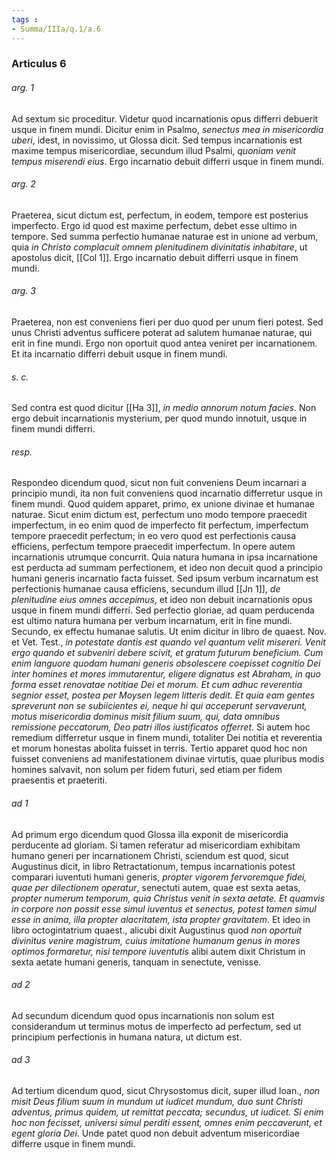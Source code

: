 ```yaml
---
tags : 
- Summa/IIIa/q.1/a.6
---
```


### Articulus 6

###### arg. 1
Ad sextum sic proceditur. Videtur quod incarnationis opus differri debuerit usque in finem mundi. Dicitur enim in Psalmo, *senectus mea in misericordia uberi*, idest, in novissimo, ut Glossa dicit. Sed tempus incarnationis est maxime tempus misericordiae, secundum illud Psalmi, *quoniam venit tempus miserendi eius*. Ergo incarnatio debuit differri usque in finem mundi.

###### arg. 2
Praeterea, sicut dictum est, perfectum, in eodem, tempore est posterius imperfecto. Ergo id quod est maxime perfectum, debet esse ultimo in tempore. Sed summa perfectio humanae naturae est in unione ad verbum, quia *in Christo complacuit omnem plenitudinem divinitatis inhabitare*, ut apostolus dicit, [[Col 1]]. Ergo incarnatio debuit differri usque in finem mundi.

###### arg. 3
Praeterea, non est conveniens fieri per duo quod per unum fieri potest. Sed unus Christi adventus sufficere poterat ad salutem humanae naturae, qui erit in fine mundi. Ergo non oportuit quod antea veniret per incarnationem. Et ita incarnatio differri debuit usque in finem mundi.

###### s. c.
Sed contra est quod dicitur [[Ha 3]], *in medio annorum notum facies*. Non ergo debuit incarnationis mysterium, per quod mundo innotuit, usque in finem mundi differri.

###### resp.
Respondeo dicendum quod, sicut non fuit conveniens Deum incarnari a principio mundi, ita non fuit conveniens quod incarnatio differretur usque in finem mundi. Quod quidem apparet, primo, ex unione divinae et humanae naturae. Sicut enim dictum est, perfectum uno modo tempore praecedit imperfectum, in eo enim quod de imperfecto fit perfectum, imperfectum tempore praecedit perfectum; in eo vero quod est perfectionis causa efficiens, perfectum tempore praecedit imperfectum. In opere autem incarnationis utrumque concurrit. Quia natura humana in ipsa incarnatione est perducta ad summam perfectionem, et ideo non decuit quod a principio humani generis incarnatio facta fuisset. Sed ipsum verbum incarnatum est perfectionis humanae causa efficiens, secundum illud [[Jn 1]], *de plenitudine eius omnes accepimus*, et ideo non debuit incarnationis opus usque in finem mundi differri. Sed perfectio gloriae, ad quam perducenda est ultimo natura humana per verbum incarnatum, erit in fine mundi. Secundo, ex effectu humanae salutis. Ut enim dicitur in libro de quaest. Nov. et Vet. Test., *in potestate dantis est quando vel quantum velit misereri. Venit ergo quando et subveniri debere scivit, et gratum futurum beneficium. Cum enim languore quodam humani generis obsolescere coepisset cognitio Dei inter homines et mores immutarentur, eligere dignatus est Abraham, in quo forma esset renovatae notitiae Dei et morum. Et cum adhuc reverentia segnior esset, postea per Moysen legem litteris dedit. Et quia eam gentes spreverunt non se subiicientes ei, neque hi qui acceperunt servaverunt, motus misericordia dominus misit filium suum, qui, data omnibus remissione peccatorum, Deo patri illos iustificatos offerret*. Si autem hoc remedium differretur usque in finem mundi, totaliter Dei notitia et reverentia et morum honestas abolita fuisset in terris. Tertio apparet quod hoc non fuisset conveniens ad manifestationem divinae virtutis, quae pluribus modis homines salvavit, non solum per fidem futuri, sed etiam per fidem praesentis et praeteriti.

###### ad 1
Ad primum ergo dicendum quod Glossa illa exponit de misericordia perducente ad gloriam. Si tamen referatur ad misericordiam exhibitam humano generi per incarnationem Christi, sciendum est quod, sicut Augustinus dicit, in libro Retractationum, tempus incarnationis potest comparari iuventuti humani generis, *propter vigorem fervoremque fidei, quae per dilectionem operatur*, senectuti autem, quae est sexta aetas, *propter numerum temporum, quia Christus venit in sexta aetate. Et quamvis in corpore non possit esse simul iuventus et senectus, potest tamen simul esse in anima, illa propter alacritatem, ista propter gravitatem*. Et ideo in libro octogintatrium quaest., alicubi dixit Augustinus quod *non oportuit divinitus venire magistrum, cuius imitatione humanum genus in mores optimos formaretur, nisi tempore iuventutis* alibi autem dixit Christum in sexta aetate humani generis, tanquam in senectute, venisse.

###### ad 2
Ad secundum dicendum quod opus incarnationis non solum est considerandum ut terminus motus de imperfecto ad perfectum, sed ut principium perfectionis in humana natura, ut dictum est.

###### ad 3
Ad tertium dicendum quod, sicut Chrysostomus dicit, super illud Ioan., *non misit Deus filium suum in mundum ut iudicet mundum, duo sunt Christi adventus, primus quidem, ut remittat peccata; secundus, ut iudicet. Si enim hoc non fecisset, universi simul perditi essent, omnes enim peccaverunt, et egent gloria Dei*. Unde patet quod non debuit adventum misericordiae differre usque in finem mundi.

